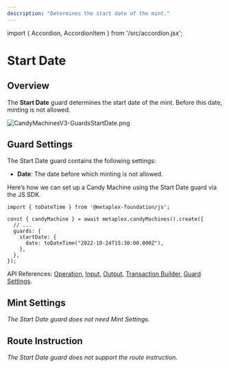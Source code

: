 ```yaml
---
description: "Determines the start date of the mint."
---
```


import { Accordion, AccordionItem } from '/src/accordion.jsx';

# Start Date

## Overview

The **Start Date** guard determines the start date of the mint. Before this date, minting is not allowed.

![CandyMachinesV3-GuardsStartDate.png](/assets/candy-machine-v3/CandyMachinesV3-GuardsStartDate.png#radius)

## Guard Settings

The Start Date guard contains the following settings:

- **Date**: The date before which minting is not allowed.

<Accordion>
<AccordionItem title="JS SDK" open={true}>
<div className="accordion-item-padding">

Here’s how we can set up a Candy Machine using the Start Date guard via the JS SDK.

```tsx
import { toDateTime } from '@metaplex-foundation/js';

const { candyMachine } = await metaplex.candyMachines().create({
  // ...
  guards: {
    startDate: {
      date: toDateTime("2022-10-24T15:30:00.000Z"),
    },
  },
});
```

API References: [Operation](https://metaplex-foundation.github.io/js/classes/js.CandyMachineClient.html#create), [Input](https://metaplex-foundation.github.io/js/types/js.CreateCandyMachineInput.html), [Output](https://metaplex-foundation.github.io/js/types/js.CreateCandyMachineOutput.html), [Transaction Builder](https://metaplex-foundation.github.io/js/classes/js.CandyMachineBuildersClient.html#create), [Guard Settings](https://metaplex-foundation.github.io/js/types/js.StartDateGuardSettings.html).

</div>
</AccordionItem>
</Accordion>    

## Mint Settings

*The Start Date guard does not need Mint Settings.*

## Route Instruction

*The Start Date guard does not support the route instruction.*
